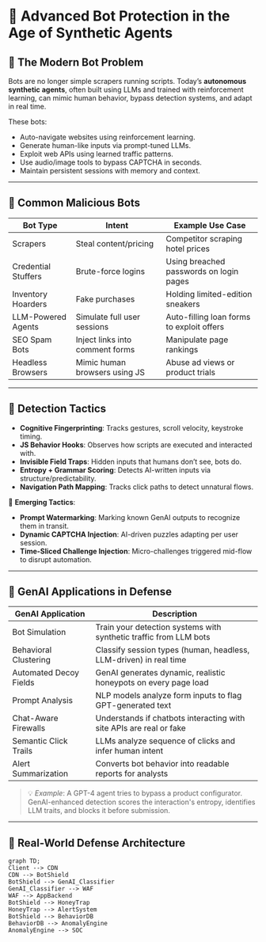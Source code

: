 # 🤖 Advanced Bot Protection in the Age of Synthetic Agents

## 🚨 The Modern Bot Problem

Bots are no longer simple scrapers running scripts. Today’s **autonomous synthetic agents**, often built using LLMs and trained with reinforcement learning, can mimic human behavior, bypass detection systems, and adapt in real time.

These bots:
- Auto-navigate websites using reinforcement learning.
- Generate human-like inputs via prompt-tuned LLMs.
- Exploit web APIs using learned traffic patterns.
- Use audio/image tools to bypass CAPTCHA in seconds.
- Maintain persistent sessions with memory and context.

---

## 👾 Common Malicious Bots

| Bot Type             | Intent                           | Example Use Case                          |
|----------------------|----------------------------------|-------------------------------------------|
| Scrapers             | Steal content/pricing            | Competitor scraping hotel prices          |
| Credential Stuffers  | Brute-force logins               | Using breached passwords on login pages   |
| Inventory Hoarders   | Fake purchases                   | Holding limited-edition sneakers          |
| LLM-Powered Agents   | Simulate full user sessions      | Auto-filling loan forms to exploit offers |
| SEO Spam Bots        | Inject links into comment forms  | Manipulate page rankings                  |
| Headless Browsers    | Mimic human browsers using JS    | Abuse ad views or product trials          |

---

## 🎯 Detection Tactics

- **Cognitive Fingerprinting**: Tracks gestures, scroll velocity, keystroke timing.
- **JS Behavior Hooks**: Observes how scripts are executed and interacted with.
- **Invisible Field Traps**: Hidden inputs that humans don’t see, bots do.
- **Entropy + Grammar Scoring**: Detects AI-written inputs via structure/predictability.
- **Navigation Path Mapping**: Tracks click paths to detect unnatural flows.

🧪 **Emerging Tactics**:
- **Prompt Watermarking**: Marking known GenAI outputs to recognize them in transit.
- **Dynamic CAPTCHA Injection**: AI-driven puzzles adapting per user session.
- **Time-Sliced Challenge Injection**: Micro-challenges triggered mid-flow to disrupt automation.

---

## 🤖 GenAI Applications in Defense

| GenAI Application      | Description                                                         |
|------------------------|---------------------------------------------------------------------|
| Bot Simulation         | Train your detection systems with synthetic traffic from LLM bots   |
| Behavioral Clustering  | Classify session types (human, headless, LLM-driven) in real time   |
| Automated Decoy Fields | GenAI generates dynamic, realistic honeypots on every page load     |
| Prompt Analysis        | NLP models analyze form inputs to flag GPT-generated text           |
| Chat-Aware Firewalls   | Understands if chatbots interacting with site APIs are real or fake |
| Semantic Click Trails  | LLMs analyze sequence of clicks and infer human intent              |
| Alert Summarization    | Converts bot behavior into readable reports for analysts            |

> 💡 *Example*: A GPT-4 agent tries to bypass a product configurator. GenAI-enhanced detection scores the interaction's entropy, identifies LLM traits, and blocks it before submission.

---

## 🧱 Real-World Defense Architecture

```mermaid
graph TD;
Client --> CDN
CDN --> BotShield
BotShield --> GenAI_Classifier
GenAI_Classifier --> WAF
WAF --> AppBackend
BotShield --> HoneyTrap
HoneyTrap --> AlertSystem
BotShield --> BehaviorDB
BehaviorDB --> AnomalyEngine
AnomalyEngine --> SOC
